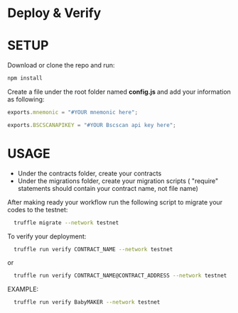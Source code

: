 # Deploy & Verify

# SETUP

Download or clone the repo and run:

```bash
npm install

```

Create a file under the root folder named <strong> config.js </strong> and add your information as following:

```javascript
exports.mnemonic = "#YOUR mnemonic here";

exports.BSCSCANAPIKEY = "#YOUR Bscscan api key here";

```

# USAGE

- Under the contracts folder, create your contracts 
- Under the migrations folder, create your migration scripts ( "require" statements should contain your contract name, not file name)

After making ready your workflow run the following script to migrate your codes to the testnet:

```bash
  truffle migrate --network testnet
```

To verify your deployment:

```bash
  truffle run verify CONTRACT_NAME --network testnet
```

or 


```bash
  truffle run verify CONTRACT_NAME@CONTRACT_ADDRESS --network testnet
```

EXAMPLE:

```bash
  truffle run verify BabyMAKER --network testnet
```


